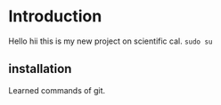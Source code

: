 # Introduction 

Hello hii this is my new project on scientific cal.
`sudo su`
## installation 
Learned commands of git.
